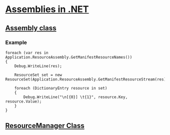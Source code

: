 
# [Assemblies in .NET](https://docs.microsoft.com/en-us/dotnet/standard/assembly/)

## [Assembly class](https://docs.microsoft.com/en-us/dotnet/api/system.reflection.assembly?view=net-6.0)

### Example

    foreach (var res in Application.ResourceAssembly.GetManifestResourceNames())
    {
        Debug.WriteLine(res);

        ResourceSet set = new ResourceSet(Application.ResourceAssembly.GetManifestResourceStream(res));

        foreach (DictionaryEntry resource in set)
        {
            Debug.WriteLine("\n[{0}] \t{1}", resource.Key, resource.Value);
        }
    }

## [ResourceManager Class](https://docs.microsoft.com/en-us/dotnet/api/system.resources.resourcemanager?view=net-6.0)
